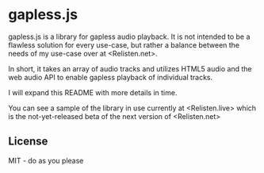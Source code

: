 # gapless.js

gapless.js is a library for gapless audio playback. It is not intended to be a flawless solution for every use-case, but rather a balance between the needs of my use-case over at <Relisten.net>.

In short, it takes an array of audio tracks and utilizes HTML5 audio and the web audio API to enable gapless playback of individual tracks.

I will expand this README with more details in time.

You can see a sample of the library in use currently at <Relisten.live> which is the not-yet-released beta of the next version of <Relisten.net>

## License

MIT - do as you please
